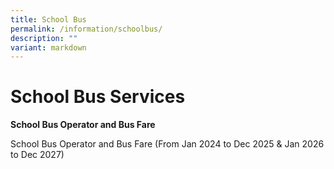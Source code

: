 ```yaml
---
title: School Bus
permalink: /information/schoolbus/
description: ""
variant: markdown
---
```

# **School Bus Services**



**School Bus Operator and Bus Fare**


School Bus Operator and Bus Fare (From Jan 2024 to Dec 2025 & Jan 2026 to Dec 2027)

[](/files/School_Bus_Services___ZPS__2024__2025___2026__2027_.pdf)